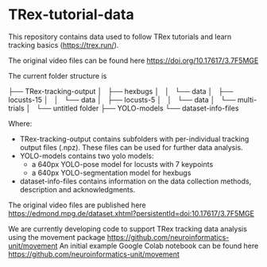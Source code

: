# TRex-tutorial-data
This repository contains data used to follow TRex tutorials and learn tracking basics (https://trex.run/).

The original video files can be found here https://doi.org/10.17617/3.7F5MGE

The current folder structure is

├── TRex-tracking-output
│   ├── hexbugs
│   │   └── data
│   ├── locusts-15
│   │   └── data
│   ├── locusts-5
│   │   └── data
│   └── multi-trials
│       └── untitled folder
├── YOLO-models
└── dataset-info-files

Where:
- TRex-tracking-output contains subfolders with per-individual tracking output files (.npz). These files can be used for further data analysis.
- YOLO-models contains two yolo models:
  - a 640px YOLO-pose model for locusts with 7 keypoints
  - a 640px YOLO-segmentation model for hexbugs
- dataset-info-files contains information on the data collection methods, description and acknowledgments.

The original video files are published here https://edmond.mpg.de/dataset.xhtml?persistentId=doi:10.17617/3.7F5MGE

We are currently developing code to support TRex tracking data analysis using the movement package https://github.com/neuroinformatics-unit/movement 
An initial example Google Colab notebook can be found here https://github.com/neuroinformatics-unit/movement 

